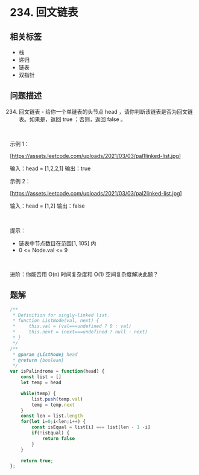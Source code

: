 
# 234. 回文链表

## 相关标签

- 栈
- 递归
- 链表
- 双指针

## 问题描述 

234. 回文链表 - 给你一个单链表的头节点 head ，请你判断该链表是否为回文链表。如果是，返回 true ；否则，返回 false 。

 

示例 1：

[https://assets.leetcode.com/uploads/2021/03/03/pal1linked-list.jpg]


输入：head = [1,2,2,1]
输出：true


示例 2：

[https://assets.leetcode.com/uploads/2021/03/03/pal2linked-list.jpg]


输入：head = [1,2]
输出：false


 

提示：

 * 链表中节点数目在范围[1, 105] 内
 * 0 <= Node.val <= 9

 

进阶：你能否用 O(n) 时间复杂度和 O(1) 空间复杂度解决此题？

## 题解


```ts
/**
 * Definition for singly-linked list.
 * function ListNode(val, next) {
 *     this.val = (val===undefined ? 0 : val)
 *     this.next = (next===undefined ? null : next)
 * }
 */
/**
 * @param {ListNode} head
 * @return {boolean}
 */
var isPalindrome = function(head) {
    const list = []
    let temp = head

    while(temp) {
        list.push(temp.val)
        temp = temp.next
    }
    const len = list.length 
    for(let i=0;i<len;i++) {
        const isEqual = list[i] === list[len - 1 -i]
        if(!isEqual) {
            return false
        }
    }

    return true;
};
````